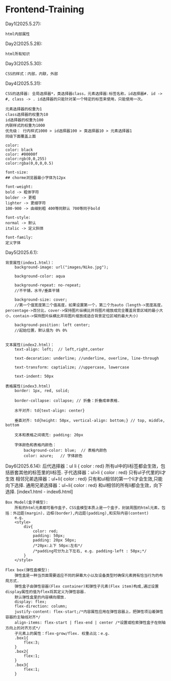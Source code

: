 # Frontend-Training


Day1(2025.5.27): 

	html内部属性


Day2(2025.5.28): 
	
	html所有知识


Day3(2025.5.30): 

	CSS的样式：内部，内联，外部


Day4(2025.5.31): 

	CSS的选择器: 全局选择器*，类选择器class，元素选择器:标签名称，id选择器#. id -> #, class -> . id选择器的只能针对某一个特定的标签来使用，只能使用一次。

	元素选择器的权重为1
	class选择器的权重为10
	id选择器的权重为100
	内联样式的权重为1000
	优先级： 行内样式1000 > id选择器100 > 类选择器10 > 元素选择器1
	同级下面覆盖上面

	color:
	color: black
	color: #00000f
	color:rgb(0,0,255)
	color:rgba(0,0,0,0.5)

	font-size:
	## chorme浏览器最小字体为12px

	font-weight:
	bold -> 粗体字符
	bolder -> 更粗
	lighter -> 更细字符
	100-900 -> 由细到粗 400等同默认 700等同于bold

	font-style:
	normal -> 默认
	italic -> 定义斜体

	font-family:
	定义字体

Day5(2025.6.1):

	背景属性(index1.html)：
		background-image: url("images/Niko.jpg");

		background-color: aqua

		background-repeat: no-repeat; 
		//不平铺，水平/垂直平铺

		background-size: cover;  
		//第一个值宽度第二个值高度，如果设置第一个，第二个为auto（length->宽度高度，percentage->百分比，cover->保持图片纵横比并将图片缩放成完全覆盖背景区域的最小大小，contain->保持图片纵横比并将图片缩放成适合背景定位区域的最大大小）

		background-position: left center; 
		//起始位置，默认值为 0% 0%


	文本属性(index2.html)：
		text-align: left;  // left,right,center

		text-decoration: underline;	//underline, overline, line-through

		text-transform: captialize; //uppercase, lowercase

		text-indent: 50px

	表格属性(index3.html)
		border: 1px, red, solid;

		border-collapse: collapse; // 折叠：折叠成单表格.

		水平对齐: td{text-align: center}
		
		垂直对齐: td{height: 50px, vertical-align: bottom;} // top, middle, bottom

		文本和表格之间填充: padding: 20px

		字体颜色和表格内颜色：			
			background-color: blue;  // 表格内颜色
			color: azure;	// 字体颜色


Day6(2025.6.14):
	后代选择器：ul li { color : red}  所有ul中的li标签都会生效，包括嵌套其他的标签里的li标签.
	子代选择器：ul>li { color : red}  只有ul子代里的li才生效
	相邻兄弟选择器：ul+li{ color : red} 只有和ul相邻的第一个li才会生效,只能向下选择.
	通用兄弟选择器：ul~li{ color : red} 和ul相邻的所有li都会生效，向下选择.
	[index1.html - index6.html]

	Box Model(盒子模型):
		所有的html元素都可看作盒子，CSS盒模型本质上是一个盒子，封装周围的html元素，包括：外边距(margin)，边框(border),内边距(padding),和实际内容(content)
		e.g.
		<style>
			div{
				color: red;
				padding: 50px;
				padding: 20px 50px;
				/*20px:上下 50px:左右*/
				/*padding可分为上下左右, e.g. padding-left : 50px;*/
			}
		</style>

	Flex box(弹性盒模型):
		弹性盒是一种当页面需要适应不同的屏幕大小以及设备类型时确保元素拥有恰当行为的布局方式.
		弹性盒子由弹性容器(Flex container)和弹性子元素(Flex item)构成,通过设置display属性的值为flex将其定义为弹性容器.
		默认弹性盒里的内容横向摆放.
		display: flex;
		flex-direction: column;
		justify-content: flex-start;/*内容属性应用在弹性容器上，把弹性项沿着弹性容器的主轴线对齐*/
		align-items: flex-start | flex-end | center /*设置或检索弹性盒子在侧轴方向上的对齐方式*/
		子元素上的属性：flex-grow/flex. 权重占比：e.g.
		.box1{
			flex:3;
		}
		.box2{
			flex:1;
		}
		.box3{
			flex:1;
		}